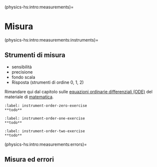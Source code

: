 (physics-hs:intro:measurements)=
# Misura

(physics-hs:intro:measurements:instruments)=
## Strumenti di misura
- sensibilità
- precisione
- fondo scala
- Risposta (strumenti di ordine $0$, $1$, $2$)


Rimandare qui dal capitolo sulle [equazioni ordinarie differenziali (ODE)](https://basics2022.github.io/bbooks-math-miscellanea-hs/ch/ode.html) del materiale di [matematica](https://basics2022.github.io/bbooks-math-miscellanea-hs/intro.html).

```{exercise} Strumento di ordine zero
:label: instrument-order-zero-exercise
**todo**
```
```{exercise} Strumento del primo ordine
:label: instrument-order-one-exercise
**todo**
```
```{exercise} Strumento del secondo ordine
:label: instrument-order-two-exercise
**todo**
```


(physics-hs:intro:measurements:errors)=
## Misura ed errori

